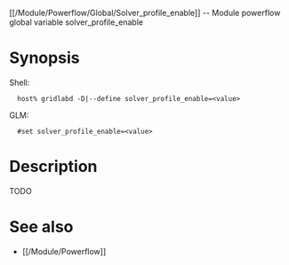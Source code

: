 [[/Module/Powerflow/Global/Solver_profile_enable]] -- Module powerflow global variable solver_profile_enable

# Synopsis
Shell:
~~~
  host% gridlabd -D|--define solver_profile_enable=<value>
~~~
GLM:
~~~
  #set solver_profile_enable=<value>
~~~

# Description

TODO

# See also
* [[/Module/Powerflow]]
